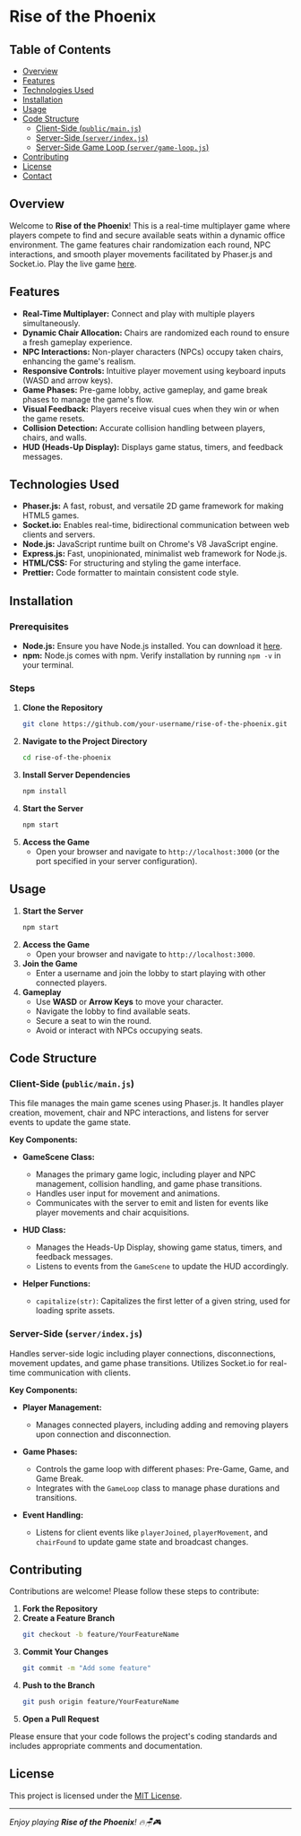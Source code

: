 # Rise of the Phoenix

## Table of Contents
- [Overview](#overview)
- [Features](#features)
- [Technologies Used](#technologies-used)
- [Installation](#installation)
- [Usage](#usage)
- [Code Structure](#code-structure)
  - [Client-Side (`public/main.js`)](#client-side-publicmainjs)
  - [Server-Side (`server/index.js`)](#server-side-serverindexjs)
  - [Server-Side Game Loop (`server/game-loop.js`)](#server-side-game-loop-servergame-loopjs)
- [Contributing](#contributing)
- [License](#license)
- [Contact](#contact)

## Overview

Welcome to **Rise of the Phoenix**! This is a real-time multiplayer game where players compete to find and secure available seats within a dynamic office environment. The game features chair randomization each round, NPC interactions, and smooth player movements facilitated by Phaser.js and Socket.io.
Play the live game [here](https://rise-of-the-phoenix.up.railway.app/).
## Features

- **Real-Time Multiplayer:** Connect and play with multiple players simultaneously.
- **Dynamic Chair Allocation:** Chairs are randomized each round to ensure a fresh gameplay experience.
- **NPC Interactions:** Non-player characters (NPCs) occupy taken chairs, enhancing the game's realism.
- **Responsive Controls:** Intuitive player movement using keyboard inputs (WASD and arrow keys).
- **Game Phases:** Pre-game lobby, active gameplay, and game break phases to manage the game's flow.
- **Visual Feedback:** Players receive visual cues when they win or when the game resets.
- **Collision Detection:** Accurate collision handling between players, chairs, and walls.
- **HUD (Heads-Up Display):** Displays game status, timers, and feedback messages.

## Technologies Used

- **Phaser.js:** A fast, robust, and versatile 2D game framework for making HTML5 games.
- **Socket.io:** Enables real-time, bidirectional communication between web clients and servers.
- **Node.js:** JavaScript runtime built on Chrome's V8 JavaScript engine.
- **Express.js:** Fast, unopinionated, minimalist web framework for Node.js.
- **HTML/CSS:** For structuring and styling the game interface.
- **Prettier:** Code formatter to maintain consistent code style.

## Installation

### Prerequisites

- **Node.js:** Ensure you have Node.js installed. You can download it [here](https://nodejs.org/).
- **npm:** Node.js comes with npm. Verify installation by running `npm -v` in your terminal.

### Steps

1. **Clone the Repository**
   ```bash
   git clone https://github.com/your-username/rise-of-the-phoenix.git
   ```
2. **Navigate to the Project Directory**
   ```bash
   cd rise-of-the-phoenix
   ```
3. **Install Server Dependencies**
   ```bash
   npm install
   ```
4. **Start the Server**
   ```bash
   npm start
   ```
5. **Access the Game**
   - Open your browser and navigate to `http://localhost:3000` (or the port specified in your server configuration).

## Usage

1. **Start the Server**
   ```bash
   npm start
   ```
2. **Access the Game**
   - Open your browser and navigate to `http://localhost:3000`.
3. **Join the Game**
   - Enter a username and join the lobby to start playing with other connected players.
4. **Gameplay**
   - Use **WASD** or **Arrow Keys** to move your character.
   - Navigate the lobby to find available seats.
   - Secure a seat to win the round.
   - Avoid or interact with NPCs occupying seats.

## Code Structure

### Client-Side (`public/main.js`)

This file manages the main game scenes using Phaser.js. It handles player creation, movement, chair and NPC interactions, and listens for server events to update the game state.

**Key Components:**

- **GameScene Class:**
  - Manages the primary game logic, including player and NPC management, collision handling, and game phase transitions.
  - Handles user input for movement and animations.
  - Communicates with the server to emit and listen for events like player movements and chair acquisitions.

- **HUD Class:**
  - Manages the Heads-Up Display, showing game status, timers, and feedback messages.
  - Listens to events from the `GameScene` to update the HUD accordingly.

- **Helper Functions:**
  - `capitalize(str)`: Capitalizes the first letter of a given string, used for loading sprite assets.


### Server-Side (`server/index.js`)

Handles server-side logic including player connections, disconnections, movement updates, and game phase transitions. Utilizes Socket.io for real-time communication with clients.

**Key Components:**

- **Player Management:**
  - Manages connected players, including adding and removing players upon connection and disconnection.

- **Game Phases:**
  - Controls the game loop with different phases: Pre-Game, Game, and Game Break.
  - Integrates with the `GameLoop` class to manage phase durations and transitions.

- **Event Handling:**
  - Listens for client events like `playerJoined`, `playerMovement`, and `chairFound` to update game state and broadcast changes.

## Contributing

Contributions are welcome! Please follow these steps to contribute:

1. **Fork the Repository**
2. **Create a Feature Branch**
   ```bash
   git checkout -b feature/YourFeatureName
   ```
3. **Commit Your Changes**
   ```bash
   git commit -m "Add some feature"
   ```
4. **Push to the Branch**
   ```bash
   git push origin feature/YourFeatureName
   ```
5. **Open a Pull Request**

Please ensure that your code follows the project's coding standards and includes appropriate comments and documentation.

## License

This project is licensed under the [MIT License](LICENSE).



---
*Enjoy playing **Rise of the Phoenix**! 🔥🪑🎮*

